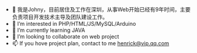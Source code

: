 - 👋 我是Johny，目前居住及工作在深圳，从事Web开始已经有9年时间，主要负责项目开发技术主导及团队建设工作。
- 👀 I’m interested in PHP/HTML/JS/MySQL/Arduino
- 🌱 I’m currently learning JAVA
- 💞️ I’m looking to collaborate on web project
- 📫 If you hove project plan, contact to me henrick@vip.qq.com

<!---
henrickcn/henrickcn is a ✨ special ✨ repository because its `README.md` (this file) appears on your GitHub profile.
You can click the Preview link to take a look at your changes.
--->
